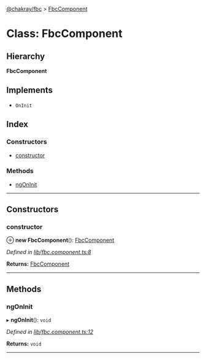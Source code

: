 [@chakray/fbc](../README.md) > [FbcComponent](../classes/fbccomponent.md)

# Class: FbcComponent

## Hierarchy

**FbcComponent**

## Implements

* `OnInit`

## Index

### Constructors

* [constructor](fbccomponent.md#constructor)

### Methods

* [ngOnInit](fbccomponent.md#ngoninit)

---

## Constructors

<a id="constructor"></a>

###  constructor

⊕ **new FbcComponent**(): [FbcComponent](fbccomponent.md)

*Defined in [lib/fbc.component.ts:8](https://github.com/chakray/rig/blob/c6c632c/projects/chakray/fbc/src/lib/fbc.component.ts#L8)*

**Returns:** [FbcComponent](fbccomponent.md)

___

## Methods

<a id="ngoninit"></a>

###  ngOnInit

▸ **ngOnInit**(): `void`

*Defined in [lib/fbc.component.ts:12](https://github.com/chakray/rig/blob/c6c632c/projects/chakray/fbc/src/lib/fbc.component.ts#L12)*

**Returns:** `void`

___

